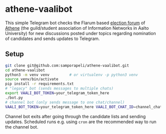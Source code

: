 # athene-vaalibot
This simple Telegram bot checks the Flarum based [election forum](https://athene.fi/vaalit/) of [Athene](https://athene.fi) (the guild/student association of Information Networks in Aalto University) for new discussions posted under topics regarding nomination of candidates and sends updates to Telegram.
## Setup
```bash
git clone git@github.com:samporapeli/athene-vaalibot.git
cd athene-vaalibot
python3 -m venv venv         # or virtualenv -p python3 venv
source venv/bin/activate
pip install -r requirements.txt
# "legacy" bot (sends messages to multiple chats)
export VAALI_BOT_TOKEN=your_telegram_token_here
./bot.py
# channel bot (only sends message to one chat/channel)
VAALI_BOT_TOKEN=your_telegram_token_here VAALI_BOT_CHAT_ID=channel_chat_id_here ./channel_bot.py
```

Channel bot exits after going through the candidate lists and sending updates.
Scheduled runs e.g. using `cron` are the recommended way to run the channel bot.
